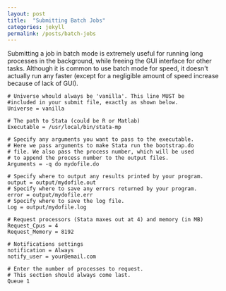 ```yaml
---
layout: post
title:  "Submitting Batch Jobs"
categories: jekyll
permalink: /posts/batch-jobs
---
```


Submitting a job in batch mode is extremely useful for running long processes in the background, while freeing the GUI interface for other tasks. Although it is common to use batch mode for speed, it doesn't actually run any faster (except for a negligible amount of speed increase because of lack of GUI).

```
# Universe whould always be 'vanilla'. This line MUST be
#included in your submit file, exactly as shown below.
Universe = vanilla

# The path to Stata (could be R or Matlab)
Executable = /usr/local/bin/stata-mp

# Specify any arguments you want to pass to the executable.
# Here we pass arguments to make Stata run the bootstrap.do
# file. We also pass the process number, which will be used
# to append the process number to the output files.
Arguments = -q do mydofile.do

# Specify where to output any results printed by your program.
output = output/mydofile.out
# Specify where to save any errors returned by your program.
error = output/mydofile.err
# Specify where to save the log file.
Log = output/mydofile.log

# Request processors (Stata maxes out at 4) and memory (in MB)
Request_Cpus = 4
Request_Memory = 8192

# Notifications settings
notification = Always
notify_user = your@email.com

# Enter the number of processes to request.
# This section should always come last.
Queue 1
```
